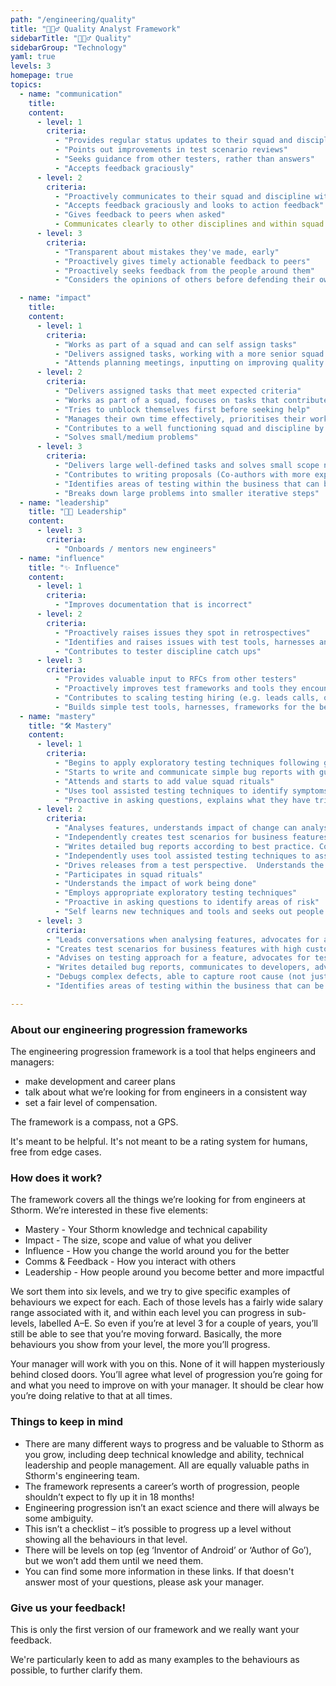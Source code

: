 ```yaml
---
path: "/engineering/quality"
title: "🕵🏽‍♂️ Quality Analyst Framework"
sidebarTitle: "🕵🏽‍♂️ Quality"
sidebarGroup: "Technology"
yaml: true
levels: 3
homepage: true
topics:
  - name: "communication"
    title:
    content:
      - level: 1
        criteria:
          - "Provides regular status updates to their squad and discipline"
          - "Points out improvements in test scenario reviews"
          - "Seeks guidance from other testers, rather than answers"
          - "Accepts feedback graciously"
      - level: 2
        criteria:
          - "Proactively communicates to their squad and discipline with what they are working on, why, how it's going and when they need help"
          - "Accepts feedback graciously and looks to action feedback"
          - "Gives feedback to peers when asked"
          - Communicates clearly to other disciplines and within squad with little need for clarification
      - level: 3
        criteria:
          - "Transparent about mistakes they've made, early"
          - "Proactively gives timely actionable feedback to peers"
          - "Proactively seeks feedback from the people around them"
          - "Considers the opinions of others before defending their own"

  - name: "impact"
    title:
    content:
      - level: 1
        criteria:
          - "Works as part of a squad and can self assign tasks"
          - "Delivers assigned tasks, working with a more senior squad or discipline member, and able to take feedback to improve their work"
          - "Attends planning meetings, inputting on improving quality early and can identify simple risks"
      - level: 2
        criteria:
          - "Delivers assigned tasks that meet expected criteria"
          - "Works as part of a squad, focuses on tasks that contribute to squad goals"
          - "Tries to unblock themselves first before seeking help"
          - "Manages their own time effectively, prioritises their workload well, on time for meetings, aware when blocking others and unblocks"
          - "Contributes to a well functioning squad and discipline by picking ups tasks that need to be done to unblock.  Pairs with others if unable to complete task alone"
          - "Solves small/medium problems"
      - level: 3
        criteria:
          - "Delivers large well-defined tasks and solves small scope not-well-defined problems"
          - "Contributes to writing proposals (Co-authors with more experienced Engineer)"
          - "Identifies areas of testing within the business that can be improved and suggests improvements"
          - "Breaks down large problems into smaller iterative steps"
  - name: "leadership"
    title: "👩‍💼 Leadership"
    content:
      - level: 3
        criteria:
          - "Onboards / mentors new engineers"
  - name: "influence"
    title: "✨ Influence"
    content:
      - level: 1
        criteria:
          - "Improves documentation that is incorrect"
      - level: 2
        criteria:
          - "Proactively raises issues they spot in retrospectives"
          - "Identifies and raises issues with test tools, harnesses and frameworks used"
          - "Contributes to tester discipline catch ups"
      - level: 3
        criteria:
          - "Provides valuable input to RFCs from other testers"
          - "Proactively improves test frameworks and tools they encounter, 'this doesn't make sense, I'm going to do something about it'"
          - "Contributes to scaling testing hiring (e.g. leads calls, onsite interviews)"
          - "Builds simple test tools, harnesses, frameworks for the benefit of all testers"
  - name: "mastery"
    title: "🛠️ Mastery"
    content:
      - level: 1
        criteria:
          - "Begins to apply exploratory testing techniques following guidance and training materials"
          - "Starts to write and communicate simple bug reports with guidance"
          - "Attends and starts to add value squad rituals"
          - "Uses tool assisted testing techniques to identify symptoms of bugs"
          - "Proactive in asking questions, explains what they have tried so far and why that hasn’t worked"
      - level: 2
        criteria:
          - "Analyses features, understands impact of change can analyse what areas will be affected by a change"
          - "Independently creates test scenarios for business features with high customer visibility and medium business risk"
          - "Writes detailed bug reports according to best practice. Communicates clearly to the engineers with little need for clarification"
          - "Independently uses tool assisted testing techniques to assist in determining a bug’s root cause"
          - "Drives releases from a test perspective.  Understands the need for quality and weighs up bug impact vs feature impact to assist release decisions"
          - "Participates in squad rituals"
          - "Understands the impact of work being done"
          - "Employs appropriate exploratory testing techniques"
          - "Proactive in asking questions to identify areas of risk"
          - "Self learns new techniques and tools and seeks out people who can assist them"
      - level: 3
        criteria:
        - "Leads conversations when analysing features, advocates for acceptance criteria to be included (Example: advocates for accessibility acceptance criteria to be included in a front-end story)"
        - "Creates test scenarios for business features with high customer visibility and high business risk. Advises others on how to create test scenarios"
        - "Advises on testing approach for a feature, advocates for testing lower down the test pyramid (Example: pushes testing of some acceptance criteria down into the unit tests, works with developers to help that happen)"
        - "Writes detailed bug reports, communicates to developers, advocates for fixes, contributes to defining best practice"
        - "Debugs complex defects, able to capture root cause (not just symptoms)"
        - "Identifies areas of testing within the business that can be improved and suggests improvements"

---
```

### About our engineering progression frameworks
The engineering progression framework is a tool that helps engineers and managers:
- make development and career plans
- talk about what we’re looking for from engineers in a consistent way
- set a fair level of compensation.

The framework is a compass, not a GPS.

It's meant to be helpful. It's not meant to be a rating system for humans, free from edge cases.

### How does it work?
The framework covers all the things we’re looking for from engineers at Sthorm. We’re interested in these five elements:
- Mastery - Your Sthorm knowledge and technical capability
- Impact - The size, scope and value of what you deliver
- Influence - How you change the world around you for the better
- Comms & Feedback - How you interact with others
- Leadership - How people around you become better and more impactful

We sort them into six levels, and we try to give specific examples of behaviours we expect for each. Each of those levels has a fairly wide salary range associated with it, and within each level you can progress in sub-levels, labelled A–E. So even if you’re at level 3 for a couple of years, you’ll still be able to see that you’re moving forward. Basically, the more behaviours you show from your level, the more you’ll progress.

Your manager will work with you on this. None of it will happen mysteriously behind closed doors. You’ll agree what level of progression you’re going for and what you need to improve on with your manager. It should be clear how you’re doing relative to that at all times.

### Things to keep in mind
- There are many different ways to progress and be valuable to Sthorm as you grow, including deep technical knowledge and ability, technical leadership and people management. All are equally valuable paths in Sthorm's engineering team.
- The framework represents a career’s worth of progression, people shouldn’t expect to fly up it in 18 months!
- Engineering progression isn’t an exact science and there will always be some ambiguity.
- This isn’t a checklist – it’s possible to progress up a level without showing all the behaviours in that level.
- There will be levels on top (eg ‘Inventor of Android’ or ‘Author of Go’), but we won’t add them until we need them.
- You can find some more information in these links. If that doesn't answer most of your questions, please ask your manager.

### Give us your feedback!
This is only the first version of our framework and we really want your feedback.

We're particularly keen to add as many examples to the behaviours as possible, to further clarify them.
